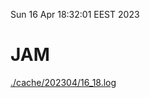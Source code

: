 Sun 16 Apr 18:32:01 EEST 2023
# JAM
<a href='./cache/202304/16_18.log'>./cache/202304/16_18.log</a>
